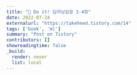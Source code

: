 ```yaml
---
title: "📗 Do it! 딥러닝입문 1-4장"
date: 2022-07-24
externalurl: "https://takeheed.tistory.com/14"
tags: ['book', 'ml']
summary: "Post on Tistory"
contributors: []
showreadingtime: false
_build:
  render: never
  list: local
---
```

